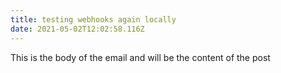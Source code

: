 ```yaml
---
title: testing webhooks again locally
date: 2021-05-02T12:02:58.116Z
---
```

This is the body of the email and will be the content of the post

